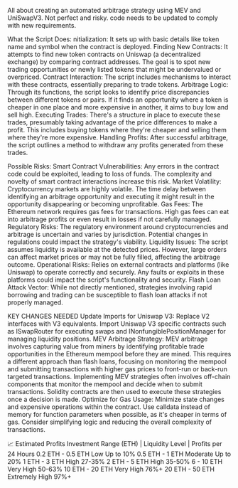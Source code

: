 All about creating an automated arbitrage strategy using MEV and UniSwapV3. 
Not perfect and risky. code needs to be updated to comply with new requirements. 

What the Script Does:
nitialization: It sets up with basic details like token name and symbol when the contract is deployed.
Finding New Contracts: It attempts to find new token contracts on Uniswap (a decentralized exchange) by comparing contract addresses. The goal is to spot new trading opportunities or newly listed tokens that might be undervalued or overpriced.
Contract Interaction: The script includes mechanisms to interact with these contracts, essentially preparing to trade tokens.
Arbitrage Logic: Through its functions, the script looks to identify price discrepancies between different tokens or pairs. If it finds an opportunity where a token is cheaper in one place and more expensive in another, it aims to buy low and sell high.
Executing Trades: There's a structure in place to execute these trades, presumably taking advantage of the price differences to make a profit. This includes buying tokens where they're cheaper and selling them where they're more expensive.
Handling Profits: After successful arbitrage, the script outlines a method to withdraw any profits generated from these trades.

Possible Risks: 
Smart Contract Vulnerabilities: Any errors in the contract code could be exploited, leading to loss of funds. The complexity and novelty of smart contract interactions increase this risk.
Market Volatility: Cryptocurrency markets are highly volatile. The time delay between identifying an arbitrage opportunity and executing it might result in the opportunity disappearing or becoming unprofitable.
Gas Fees: The Ethereum network requires gas fees for transactions. High gas fees can eat into arbitrage profits or even result in losses if not carefully managed.
Regulatory Risks: The regulatory environment around cryptocurrencies and arbitrage is uncertain and varies by jurisdiction. Potential changes in regulations could impact the strategy's viability.
Liquidity Issues: The script assumes liquidity is available at the detected prices. However, large orders can affect market prices or may not be fully filled, affecting the arbitrage outcome.
Operational Risks: Relies on external contracts and platforms (like Uniswap) to operate correctly and securely. Any faults or exploits in these platforms could impact the script's functionality and security.
Flash Loan Attack Vector: While not directly mentioned, strategies involving rapid borrowing and trading can be susceptible to flash loan attacks if not properly managed.

KEY CHANGES NEEDED 
Update Imports for Uniswap V3:
Replace V2 interfaces with V3 equivalents.
Import Uniswap V3 specific contracts such as ISwapRouter for executing swaps and INonfungiblePositionManager for managing liquidity positions.
MEV Arbitrage Strategy:
MEV arbitrage involves capturing value from miners by identifying profitable trade opportunities in the Ethereum mempool before they are mined. This requires a different approach than flash loans, focusing on monitoring the mempool and submitting transactions with higher gas prices to front-run or back-run targeted transactions.
Implementing MEV strategies often involves off-chain components that monitor the mempool and decide when to submit transactions. Solidity contracts are then used to execute these strategies once a decision is made.
Optimize for Gas Usage:
Minimize state changes and expensive operations within the contract.
Use calldata instead of memory for function parameters when possible, as it's cheaper in terms of gas.
Consider simplifying logic and reducing the overall complexity of transactions.

📈 Estimated Profits
Investment Range (ETH)  |  Liquidity Level      |      Profits per 24 Hours
0.2 ETH - 0.5 ETH                 Low                            Up to 10%
0.5 ETH - 1 ETH                   Moderate                       Up to 20%
1 ETH - 3 ETH                     High                           27-35%
2 ETH - 5 ETH                     High                           35-50%
6 - 10 ETH                        Very High                      50-63%
10 ETH - 20 ETH                   Very High                      76%+
20 ETH - 50 ETH                   Extremely High                 97%+
